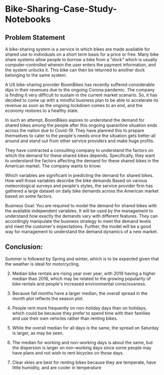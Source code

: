 # Bike-Sharing-Case-Study-Notebooks
## Problem Statement

A bike-sharing system is a service in which bikes are made available for shared use to individuals on a short term basis for a price or free. Many bike share systems allow people to borrow a bike from a "dock" which is usually computer-controlled wherein the user enters the payment information, and the system unlocks it. This bike can then be returned to another dock belonging to the same system.

A US bike-sharing provider BoomBikes has recently suffered considerable dips in their revenues due to the ongoing Corona pandemic. The company is finding it very difficult to sustain in the current market scenario. So, it has decided to come up with a mindful business plan to be able to accelerate its revenue as soon as the ongoing lockdown comes to an end, and the economy restores to a healthy state.

In such an attempt, BoomBikes aspires to understand the demand for shared bikes among the people after this ongoing quarantine situation ends across the nation due to Covid-19. They have planned this to prepare themselves to cater to the people's needs once the situation gets better all around and stand out from other service providers and make huge profits.

They have contracted a consulting company to understand the factors on which the demand for these shared bikes depends. Specifically, they want to understand the factors affecting the demand for these shared bikes in the American market. The company wants to know:

Which variables are significant in predicting the demand for shared bikes. How well those variables describe the bike demands Based on various meteorological surveys and people's styles, the service provider firm has gathered a large dataset on daily bike demands across the American market based on some factors.

Business Goal: You are required to model the demand for shared bikes with the available independent variables. It will be used by the management to understand how exactly the demands vary with different features. They can accordingly manipulate the business strategy to meet the demand levels and meet the customer's expectations. Further, the model will be a good way for management to understand the demand dynamics of a new market.

## Conclusion:

Summer is followed by Spring and winter, which is to be expected given that
the weather is ideal for motorcycling.

2. Median bike rentals are rising year over year, with 2019 having a
higher median than 2018, which may be related to the growing
popularity of bike rentals and people's increased environmental
consciousness.

3. Because fall months have a larger median, the overall spread in the
month plot reflects the season plot.

4. People rent more frequently on non-holiday days than on holidays,
which could be because they prefer to spend time with their families
and use their own vehicles rather than renting bikes.

5. While the overall median for all days is the same, the spread on
Saturday is larger, as may be seen.

6. The median for working and non-working days is about the same,
but the dispersion is larger on non-working days since some people
may have plans and not wish to rent bicycles on those days.

7. Clear skies are best for renting bikes because they are temperate,
have little humidity, and are cooler in temperature

